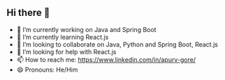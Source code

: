 ## Hi there 👋

<!--
**ApurvGore/ApurvGore** is a ✨ _special_ ✨ repository because its `README.md` (this file) appears on your GitHub profile.

Here are some ideas to get you started:

- 🔭 I’m currently working on ...
- 🌱 I’m currently learning ...
- 👯 I’m looking to collaborate on ...
- 🤔 I’m looking for help with ...
- 💬 Ask me about ...
- 📫 How to reach me: ...
- 😄 Pronouns: ...
- ⚡ Fun fact: ...
-->
- 🔭 I’m currently working on Java and Spring Boot
- 🌱 I’m currently learning React.js
- 👯 I’m looking to collaborate on Java, Python and Spring Boot, React.js
- 🤔 I’m looking for help with React.js
- 📫 How to reach me: https://www.linkedin.com/in/apurv-gore/
- 😄 Pronouns: He/Him
